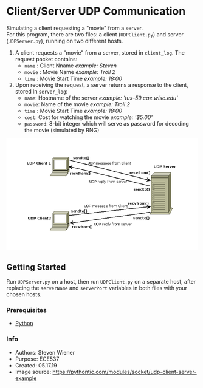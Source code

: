 # Client/Server UDP Communication
Simulating a client requesting a "movie" from a server.\
For this program, there are two files: a client (`UDPClient.py`) and server (`UDPServer.py`), running on two different hosts.
1. A client requests a "movie" from a server, stored in `client_log`. The request packet contains:
   - `name` : Client Nname _example: Steven_
   - `movie` : Movie Name _example: Troll 2_
   - `time` : Movie Start Time _example: 18:00_
2. Upon receiving the request, a server returns a response to the client, stored in `server_log`:
   - `name`: Hostname of the server _example: 'tux-59.cae.wisc.edu'_
   - `movie`: Name of the movie _example: Troll 2_
   - `time` : Movie Start Time _example: 18:00_
   - `cost`: Cost for watching the movie _example: '$5.00'_
   - `password`: 8-bit integer which will serve as password for decoding the movie (simulated by RNG)

![UDP Client Server](udp-client-server-overview.png)

## Getting Started
Run `UDPServer.py` on a host, then run `UDPClient.py` on a separate host, after replacing the `serverName` and `serverPort` variables in both files with your chosen hosts.

### Prerequisites
* [Python](https://www.python.org/downloads/)

### Info
- Authors: Steven Wiener
- Purpose: ECE537
- Created: 05.17.19
- Image source: https://pythontic.com/modules/socket/udp-client-server-example